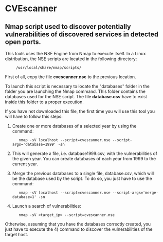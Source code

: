 # CVEscanner

## Nmap script used to discover potentially vulnerabilities of discovered services in detected open ports.

This tools uses the NSE Engine from Nmap to execute itself. In a Linux distribution, the NSE scripts are located in the following directory:

         /usr/local/share/nmap/scripts/
         
 First of all, copy the file **cvescanner.nse** to the previous location.

To launch this script is necessary to locate the "databases" folder in the folder you are launching the Nmap command. This folder contains the databases used for the NSE script. The file **database.csv** have to exist inside this folder to a proper execution.

If you have not downloaded this file, the first time you will use this tool you will have to follow this steps:

1) Create one or more databases of a selected year by using the command: 
 
          nmap -sV localhost --script=cvescanner.nse --script-args='database=1999' -sn

2) This will generate a file, i.e. database1999.csv, with the vulnerabilities of the given year. You can create databases of each year from 1999 to the current year.

3) Merge the previous databases to a single file, database.csv, which will be the database used by the script. To do so, you just have to use the command: 
 
          nmap -sV localhost --script=cvescanner.nse --script-args='merge-database=1' -sn

4) Launch a search of vulnerabilities: 
 
          nmap -sV <target_ip> --script=cvescanner.nse

Otherwise, assuming that you have the databases correctly created, you just have to execute the 4) command to discover the vulnerabilities of the target host.
